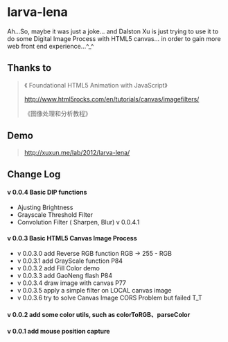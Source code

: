 larva-lena
==========

Ah...So, maybe it was just a joke... and Dalston Xu is just trying to use it to do some Digital Image Process with HTML5 canvas... in order to gain more web front end experience...^_^


## Thanks to

> 《 Foundational HTML5 Animation with JavaScript》
>  
>  http://www.html5rocks.com/en/tutorials/canvas/imagefilters/
>
> 《图像处理和分析教程》


## Demo 

>  http://xuxun.me/lab/2012/larva-lena/

## Change Log

#### v 0.0.4 Basic DIP functions

- Ajusting Brightness
- Grayscale Threshold Filter
- Convolution Filter ( Sharpen, Blur) v 0.0.4.1 

#### v 0.0.3 Basic HTML5 Canvas Image Process

- v 0.0.3.0 add Reverse RGB function RGB -> 255 - RGB
- v 0.0.3.1 add GrayScale function	P84
- v 0.0.3.2 add Fill Color demo	
- v 0.0.3.3 add GaoNeng flash	P84
- v 0.0.3.4 draw image with canvas	P77
- v 0.0.3.5 apply a simple filter on LOCAL canvas image 
- v 0.0.3.6 try to solve Canvas Image CORS Problem but failed T_T

#### v 0.0.2 add some color utils, such as colorToRGB、parseColor
#### v 0.0.1 add mouse position capture

